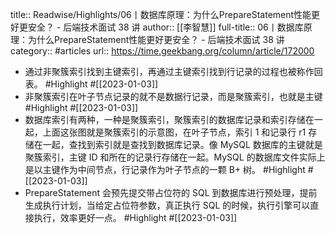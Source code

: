title:: Readwise/Highlights/06丨数据库原理：为什么PrepareStatement性能更好更安全？ - 后端技术面试 38 讲
author:: [[李智慧]]
full-title:: 06丨数据库原理：为什么PrepareStatement性能更好更安全？ - 后端技术面试 38 讲
category:: #articles
url:: https://time.geekbang.org/column/article/172000

- 通过非聚簇索引找到主键索引，再通过主键索引找到行记录的过程也被称作回表。 #Highlight #[[2023-01-03]]
- 非聚簇索引在叶子节点记录的就不是数据行记录，而是聚簇索引，也就是主键 #Highlight #[[2023-01-03]]
- 数据库索引有两种，一种是聚簇索引，聚簇索引的数据库记录和索引存储在一起，上面这张图就是聚簇索引的示意图，在叶子节点，索引 1 和记录行 r1 存储在一起，查找到索引就是查找到数据库记录。像 MySQL 数据库的主键就是聚簇索引，主键 ID 和所在的记录行存储在一起。MySQL 的数据库文件实际上是以主键作为中间节点，行记录作为叶子节点的一颗 B+ 树。 #Highlight #[[2023-01-03]]
- PrepareStatement 会预先提交带占位符的 SQL 到数据库进行预处理，提前生成执行计划，当给定占位符参数，真正执行 SQL 的时候，执行引擎可以直接执行，效率更好一点。 #Highlight #[[2023-01-03]]